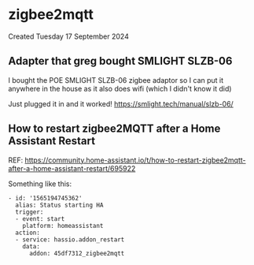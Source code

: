 # zigbee2mqtt
Created Tuesday 17 September 2024

Adapter that greg bought SMLIGHT SLZB-06
----------------------------------------

I bought the POE SMLIGHT SLZB-06 zigbee adaptor so I can put it anywhere in the house as it also does wifi (which I didn't know it did)

Just plugged it in and it worked!
<https://smlight.tech/manual/slzb-06/>


How to restart zigbee2MQTT after a Home Assistant Restart
---------------------------------------------------------

REF: <https://community.home-assistant.io/t/how-to-restart-zigbee2mqtt-after-a-home-assistant-restart/695922>

Something like this:

	- id: '1565194745362'
	  alias: Status starting HA
	  trigger:
	  - event: start
		platform: homeassistant
	  action:
	  - service: hassio.addon_restart
		data:
		  addon: 45df7312_zigbee2mqtt

